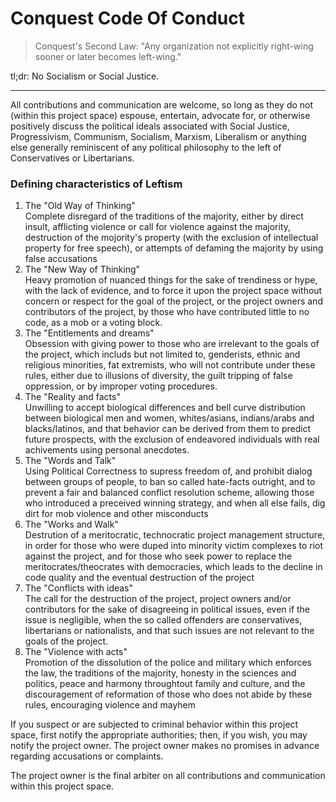 # Conquest Code Of Conduct

> Conquest's Second Law: "Any organization not explicitly right-wing sooner or later becomes left-wing."

tl;dr: No Socialism or Social Justice.

* * *

All contributions and communication are welcome, so long as they do not (within
this project space) espouse, entertain, advocate for, or otherwise positively
discuss the political ideals associated with Social Justice, Progressivism,
Communism, Socialism, Marxism, Liberalism or anything else generally reminiscent
of any political philosophy to the left of Conservatives or Libertarians.

### Defining characteristics of Leftism
1. The "Old Way of Thinking"  
  Complete disregard of the traditions of the majority, either by direct insult,
  afflicting violence or call for violence against the majority, destruction of
  the mojority's property (with the exclusion of intellectual property for free
  speech), or attempts of defaming the majority by using false accusations
2. The "New Way of Thinking"  
  Heavy promotion of nuanced things for the sake of trendiness or hype, with the lack
  of evidence, and to force it upon the project space without concern or respect
  for the goal of the project, or the project owners and contributors of the project,
  by those who have contributed little to no code, as a mob or a voting block.
3. The "Entitlements and dreams"  
  Obsession with giving power to those who are irrelevant to the goals of the project,
  which includs but not limited to, genderists, ethnic and religious minorities, fat 
  extremists, who will not contribute under these rules, either due to illusions of 
  diversity, the guilt tripping of false oppression, or by improper voting procedures.
4. The "Reality and facts"  
  Unwilling to accept biological differences and bell curve distribution between
  biological men and women, whites/asians, indians/arabs and blacks/latinos,
  and that behavior can be derived from them to predict future prospects, with the 
  exclusion of endeavored individuals with real achivements using personal anecdotes.
5. The "Words and Talk"  
  Using Political Correctness to supress freedom of, and prohibit dialog between groups
  of people, to ban so called hate-facts outright, and to prevent a fair and balanced
  conflict resolution scheme, allowing those who introduced a preceived winning
  strategy, and when all else fails, dig dirt for mob violence and other misconducts
6. The "Works and Walk"  
  Destrution of a meritocratic, technocratic project management structure, in order
  for those who were duped into minority victim complexes to riot against the project,
  and for those who seek power to replace the meritocrates/theocrates with democracies,
  which leads to the decline in code quality and the eventual destruction of the project
7. The "Conflicts with ideas"  
  The call for the destruction of the project, project owners and/or contributors
  for the sake of disagreeing in political issues, even if the issue is negligible,
  when the so called offenders are conservatives, libertarians or nationalists, and
  that such issues are not relevant to the goals of the project.
8. The "Violence with acts"  
  Promotion of the dissolution of the police and military which enforces the law,
  the traditions of the majority, honesty in the sciences and politics, peace and
  harmony throughtout family and culture, and the discouragement of reformation of
  those who does not abide by these rules, encouraging violence and mayhem

If you suspect or are subjected to criminal behavior within this project space,
first notify the appropriate authorities; then, if you wish, you may notify the
project owner. The project owner makes no promises in advance regarding
accusations or complaints.

The project owner is the final arbiter on all contributions and communication
within this project space.
